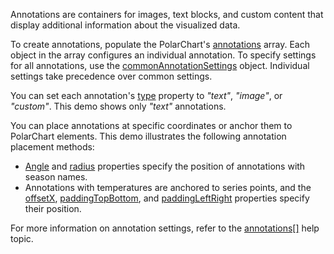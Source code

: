 Annotations are containers for images, text blocks, and custom content that display additional information about the visualized data.
<!--split-->

To create annotations, populate the PolarChart's [annotations](/Documentation/ApiReference/UI_Components/dxPolarChart/Configuration/annotations/) array. Each object in the array configures an individual annotation. To specify settings for all annotations, use the [commonAnnotationSettings](/Documentation/ApiReference/UI_Components/dxPolarChart/Configuration/commonAnnotationSettings/) object. Individual settings take precedence over common settings.

You can set each annotation's [type](/Documentation/ApiReference/UI_Components/dxPolarChart/Configuration/annotations/#type) property to *"text"*, *"image"*, or *"custom"*. This demo shows only *"text"* annotations.

You can place annotations at specific coordinates or anchor them to PolarChart elements. This demo illustrates the following annotation placement methods:  

- [Angle](/Documentation/ApiReference/UI_Components/dxPolarChart/Configuration/annotations/#angle) and [radius](/Documentation/ApiReference/UI_Components/dxPolarChart/Configuration/annotations/#radius) properties specify the position of annotations with season names.
- Annotations with temperatures are anchored to series points, and the [offsetX](/Documentation/ApiReference/UI_Components/dxPolarChart/Configuration/annotations/#offsetX), [paddingTopBottom](/Documentation/ApiReference/UI_Components/dxPolarChart/Configuration/annotations/#paddingTopBottom), and [paddingLeftRight](/Documentation/ApiReference/UI_Components/dxPolarChart/Configuration/annotations/#paddingLeftRight) properties specify their position.

For more information on annotation settings, refer to the [annotations[]](/Documentation/ApiReference/UI_Components/dxPolarChart/Configuration/annotations/) help topic.
